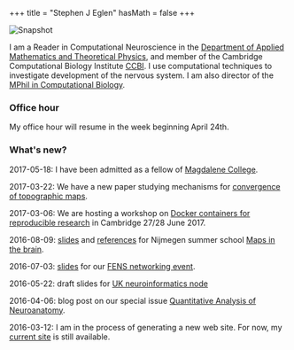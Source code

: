+++
title = "Stephen J Eglen"
hasMath = false 
+++

![Snapshot](/img/snapshot2015-fg-30.png#floatright)

I am a Reader in Computational Neuroscience in the
[Department of Applied Mathematics and Theoretical Physics](http://damtp.cam.ac.uk),
and member of the Cambridge Computational Biology Institute
[CCBI](http://www.ccbi.cam.ac.uk). I use computational techniques to
investigate development of the nervous system.  I am also director of
the
[MPhil in Computational Biology](https://www.maths.cam.ac.uk/postgrad/mphil/compbio).

 
### Office hour

<!-- I normally have an office hour during term time.  In Lent term 2017 -->
<!-- it is Thursday 12:30-13:30 (starts 19 Jan). -->
My office hour will resume in the week beginning April 24th.

### What's new?

2017-05-18: I have been admitted as a fellow of
[Magdalene College](http://www.magd.cam.ac.uk).

2017-03-22: We have a new paper studying mechanisms for [convergence of
topographic maps](http://dx.doi.org/10.7554/eLife.20470).

2017-03-06: We are hosting a workshop on
[Docker containers for reproducible research](https://www.software.ac.uk/c4rr)
in Cambridge 27/28 June 2017.

2016-08-09: [slides](http://bit.ly/eglen-nijmegen) and
[references](http://bit.ly/eglen-n-refs) for Nijmegen summer school
[Maps in the brain](http://www.ru.nl/radboudsummerschool/courses/brain-behaviour/vm-more-courses/maps-the-brain/).

2016-07-03: [slides](http://bit.ly/fens-eglen) for our [FENS networking event](https://www.incf.org/news/incf-social-at-fens).

2016-05-22: draft slides for
[UK neuroinformatics node](http://sje30.github.io/talks/2016/uknode.html)

2016-04-06: blog post on our special issue
[Quantitative Analysis of Neuroanatomy](/post/qan).

2016-03-12: I am in the process of generating a new web site.  For
now, my [current site](http://www.damtp.cam.ac.uk/user/sje30/index2006.html) is
still available.
